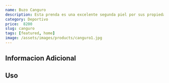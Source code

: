 ```yaml
---
name: Buzo Canguro
description: Esta prenda es una excelente segunda piel por sus propiedades térmicas. Posee un tratamiento antipilling en su cara externa que mantiene por más tiempo el aspecto original de la prenda. Por su aspecto y diseño, esta prenda resulta versátil tanto para su uso outdoor como su uso urbano. No es impermeable. Es de secado rápido. No requiere el uso de plancha.
category: Deportivo
price:  8200
slug: canguro
tags: [featured, home]
image: /assets/images/products/canguro1.jpg
---
```


## Informacion Adicional

## Uso
